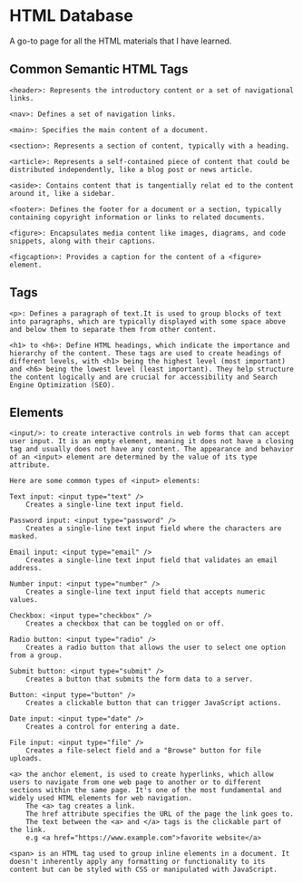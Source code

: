 # HTML Database 

A go-to page for all the HTML materials that I have learned.

## Common Semantic HTML Tags
    <header>: Represents the introductory content or a set of navigational links.

    <nav>: Defines a set of navigation links.

    <main>: Specifies the main content of a document.

    <section>: Represents a section of content, typically with a heading.

    <article>: Represents a self-contained piece of content that could be distributed independently, like a blog post or news article.

    <aside>: Contains content that is tangentially relat ed to the content around it, like a sidebar.

    <footer>: Defines the footer for a document or a section, typically containing copyright information or links to related documents.

    <figure>: Encapsulates media content like images, diagrams, and code snippets, along with their captions.

    <figcaption>: Provides a caption for the content of a <figure> element.

## Tags
    <p>: Defines a paragraph of text.It is used to group blocks of text into paragraphs, which are typically displayed with some space above and below them to separate them from other content.
    
    <h1> to <h6>: Define HTML headings, which indicate the importance and hierarchy of the content. These tags are used to create headings of different levels, with <h1> being the highest level (most important) and <h6> being the lowest level (least important). They help structure the content logically and are crucial for accessibility and Search Engine Optimization (SEO).

## Elements
    <input/>: to create interactive controls in web forms that can accept user input. It is an empty element, meaning it does not have a closing tag and usually does not have any content. The appearance and behavior of an <input> element are determined by the value of its type attribute.

    Here are some common types of <input> elements:

    Text input: <input type="text" />
        Creates a single-line text input field.

    Password input: <input type="password" />
        Creates a single-line text input field where the characters are masked.

    Email input: <input type="email" />
        Creates a single-line text input field that validates an email address.

    Number input: <input type="number" />
        Creates a single-line text input field that accepts numeric values.

    Checkbox: <input type="checkbox" />
        Creates a checkbox that can be toggled on or off.

    Radio button: <input type="radio" />
        Creates a radio button that allows the user to select one option from a group.

    Submit button: <input type="submit" />
        Creates a button that submits the form data to a server.

    Button: <input type="button" />
        Creates a clickable button that can trigger JavaScript actions.

    Date input: <input type="date" />
        Creates a control for entering a date.

    File input: <input type="file" />
        Creates a file-select field and a "Browse" button for file uploads.
    
    <a> the anchor element, is used to create hyperlinks, which allow users to navigate from one web page to another or to different sections within the same page. It's one of the most fundamental and widely used HTML elements for web navigation.
        The <a> tag creates a link.
        The href attribute specifies the URL of the page the link goes to.
        The text between the <a> and </a> tags is the clickable part of the link.
        e.g <a href="https://www.example.com">favorite website</a>
    
    <span> is an HTML tag used to group inline elements in a document. It doesn't inherently apply any formatting or functionality to its content but can be styled with CSS or manipulated with JavaScript.